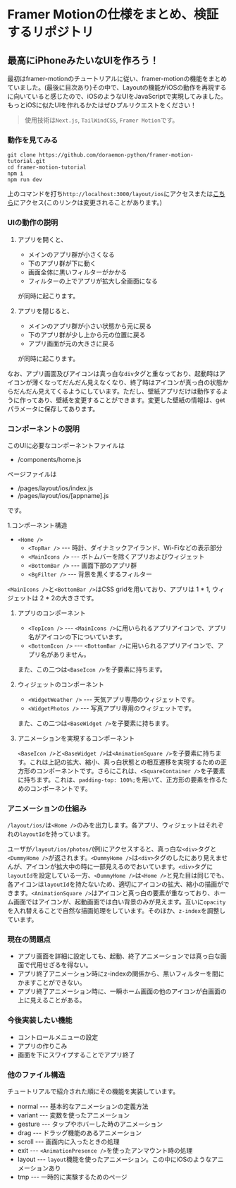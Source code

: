 # Framer Motionの仕様をまとめ、検証するリポジトリ
## 最高にiPhoneみたいなUIを作ろう！

最初はframer-motionのチュートリアルに従い、framer-motionの機能をまとめていました。(最後に目次あり)その中で、Layoutの機能がiOSの動作を再現するに向いていると感じたので、iOSのようなUIをJavaScriptで実現してみました。もっとiOSに似たUIを作れるかたはぜひプルリクエストをください！

> 使用技術は`Next.js`, `TailWindCSS`, `Framer Motion`です。

### 動作を見てみる

```
git clone https://github.com/doraemon-python/framer-motion-tutorial.git
cd framer-motion-tutorial
npm i
npm run dev
```
上のコマンドを打ち`http://localhost:3000/layout/ios`にアクセスまたは[こちら](https://iridescent-daffodil-144897.netlify.app/layout/ios)にアクセス(このリンクは変更されることがあります。)

###  UIの動作の説明

1. アプリを開くと、
   - メインのアプリ群が小さくなる
   - 下のアプリ群が下に動く
   - 画面全体に黒いフィルターがかかる
   - フィルターの上でアプリが拡大し全画面になる

   が同時に起こります。
1. アプリを閉じると、
   - メインのアプリ群が小さい状態から元に戻る
   - 下のアプリ群が少し上から元の位置に戻る
   - アプリ画面が元の大きさに戻る

   が同時に起こります。

なお、アプリ画面及びアイコンは真っ白な`div`タグと重なっており、起動時はアイコンが薄くなってだんだん見えなくなり、終了時はアイコンが真っ白の状態からだんだん見えてくるようにしています。ただし、壁紙アプリだけは動作するように作ってあり、壁紙を変更することができます。変更した壁紙の情報は、getパラメータに保存してあります。

### コンポーネントの説明

このUIに必要なコンポーネントファイルは
- /components/home.js

ページファイルは
- /pages/layout/ios/index.js
- /pages/layout/ios/[appname].js

です。

1.コンポーネント構造
- `<Home />`
   - `<TopBar />` --- 時計、ダイナミックアイランド、Wi-Fiなどの表示部分
   - `<MainIcons />` --- ボトムバーを除くアプリおよびウィジェット
   - `<BottomBar />` --- 画面下部のアプリ群
   - `<BgFilter />` --- 背景を黒くするフィルター

`<MainIcons />`と`<BottomBar />`はCSS gridを用いており、アプリは 1 * 1, ウィジェットは 2 * 2の大きさです。

1. アプリのコンポーネント
   - `<TopIcon />` --- `<MainIcons />`に用いられるアプリアイコンで、アプリ名がアイコンの下についています。
   - `<BottomIcon />` --- `<BottomBar />`に用いられるアプリアイコンで、アプリ名がありません。
   
   また、この二つは`<BaseIcon />`を子要素に持ちます。

1. ウィジェットのコンポーネント
   - `<WidgetWeather />` --- 天気アプリ専用のウィジェットです。
   - `<WidgetPhotos />` --- 写真アプリ専用のウィジェットです。
   
   また、この二つは`<BaseWidget />`を子要素に持ちます。

1. アニメーションを実現するコンポーネント
   
   `<BaseIcon />`と`<BaseWidget />`は`<AnimationSquare />`を子要素に持ちます。これは上記の拡大、縮小、真っ白状態との相互遷移を実現するための正方形のコンポーネントです。さらにこれは、`<SquareContainer />`を子要素に持ちます。これは、`padding-top: 100%;`を用いて、正方形の要素を作るためのコンポーネントです。

### アニメーションの仕組み
`/layout/ios/`は`<Home />`のみを出力します。各アプリ、ウィジェットはそれぞれの`layoutId`を持っています。

ユーザが`/layout/ios/photos/`(例)にアクセスすると、真っ白な`<div>`タグと`<DummyHome />`が返されます。`<DummyHome />`は`<div>`タグのしたにあり見えませんが、アイコンが拡大中の時に一部見えるのでおいています。`<div>`タグに`layoutId`を設定している一方、`<DummyHome />`は`<Home />`と見た目は同じでも、各アイコンは`layoutId`を持たないため、適切にアイコンの拡大、縮小の描画ができます。`<AnimationSquare />`はアイコンと真っ白の要素が重なっており、ホーム画面ではアイコンが、起動画面では白い背景のみが見えます。互いに`opacity`を入れ替えることで自然な描画処理をしています。そのほか、`z-index`を調整しています。

### 現在の問題点
- アプリ画面を詳細に設定しても、起動、終了アニメーションでは真っ白な画面で代用せざるを得ない。
- アプリ終了アニメーション時にz-indexの関係から、黒いフィルターを間にかますことができない。
- アプリ終了アニメーション時に、一瞬ホーム画面の他のアイコンが白画面の上に見えることがある。

### 今後実装したい機能
- コントロールメニューの設定
- アプリの作りこみ
- 画面を下にスワイプすることでアプリ終了

### 他のファイル構造
チュートリアルで紹介された順にその機能を実装しています。
- normal --- 基本的なアニメーションの定義方法
- variant --- 変数を使ったアニメーション
- gesture --- タップやホバーした時のアニメーション
- drag --- ドラッグ機能のあるアニメーション
- scroll --- 画面内に入ったときの処理
- exit --- `<AnimationPresence />`を使ったアンマウント時の処理
- layout --- `layout`機能を使ったアニメーション。この中にiOSのようなアニメーションあり
- tmp --- 一時的に実験するためのページ